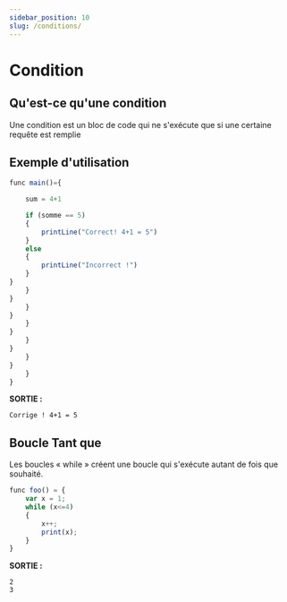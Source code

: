 ```yaml
---
sidebar_position: 10
slug: /conditions/
---
```


# Condition

## Qu'est-ce qu'une condition

Une condition est un bloc de code qui ne s'exécute que si une certaine requête est remplie

## Exemple d'utilisation

```jsx
func main()={

    sum = 4+1

    if (somme == 5)
    {
        printLine("Correct! 4+1 = 5")
    }
    else
    {
        printLine("Incorrect !")
    }
}
    }
}
    }
}
    }
}
    }
}
    }
}
    }
}
```

**SORTIE :**

`Corrige ! 4+1 = 5`

## Boucle Tant que

Les boucles « while » créent une boucle qui s'exécute autant de fois que souhaité.

```jsx
func foo() = {
    var x = 1;
    while (x<=4)
    {
        x++;
        print(x);
    }
}
```

**SORTIE :**

```
2
3
```
